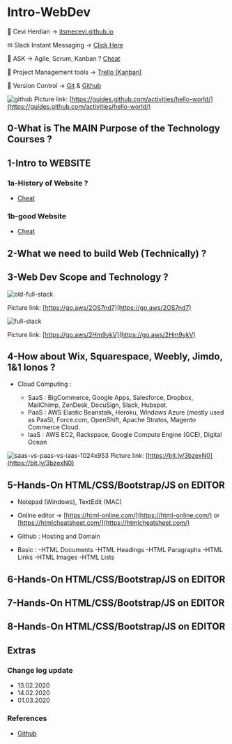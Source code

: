 # Intro-WebDev

<span>&#129311;</span> 
Cevi Herdian -> [itsmecevi.github.io](https://itsmecevi.github.io/) 

<span>&#9993;</span>
Slack Instant Messaging -> [Click Here](https://join.slack.com/t/so-hotworkspace/shared_invite/enQtOTUwOTYyMDEwMjQ2LTQ3M2M4Yjk4MzgyOTk0ZmNjMmNlZTM3N2YzYjdmN2U0OTMxZjljNDA5OGFkYzlhYTQ4ZDBhY2IwZmZjNWU3ODc)

<span>&#128221;</span>
ASK -> Agile, Scrum, Kanban ? [Cheat](https://www.youtube.com/watch?v=rIaz-l1Kf8w)

<span>&#128296;</span>
Project Management tools -> [Trello (Kanban)](https://trello.com/b/Ui4A8cwF/trello-learning-resource)

<span>&#128298;</span>
Version Control -> [Git](https://git-scm.com/) & [Github](https://github.com/)

![github](https://user-images.githubusercontent.com/27078712/74410899-afbc2900-4e6c-11ea-9aaf-4e1000e4974f.png)
Picture link: [https://guides.github.com/activities/hello-world/](https://guides.github.com/activities/hello-world/)


## 0-What is The MAIN Purpose of the Technology Courses ?


## 1-Intro to WEBSITE

### 1a-History of Website ?

* [Cheat](https://home.cern/science/computing/birth-web/short-history-web)

### 1b-good Website

* [Cheat](https://prezi.com/xlkbzydq2yn2/the-internet-websites-communication/)


## 2-What we need to build Web (Technically) ?


## 3-Web Dev Scope and Technology ?

![old-full-stack](https://user-images.githubusercontent.com/27078712/74419849-16494300-4e7d-11ea-83c4-25012194e1ae.png)

Picture link: [https://go.aws/2OS7nd7](https://go.aws/2OS7nd7)

![full-stack](https://user-images.githubusercontent.com/27078712/74419919-337e1180-4e7d-11ea-8e74-b44d33e28f1c.png)

Picture link: [https://go.aws/2Hm9ykV](https://go.aws/2Hm9ykV)


## 4-How about Wix, Squarespace, Weebly, Jimdo, 1&1 Ionos ?

* Cloud Computing :



   * SaaS : BigCommerce, Google Apps, Salesforce, Dropbox, MailChimp, ZenDesk, DocuSign, Slack, Hubspot.
   * PaaS : AWS Elastic Beanstalk, Heroku, Windows Azure (mostly used as PaaS), Force.com, OpenShift, Apache Stratos, Magento Commerce Cloud.
   * IaaS : AWS EC2, Rackspace, Google Compute Engine (GCE), Digital Ocean


![saas-vs-paas-vs-iaas-1024x953](https://user-images.githubusercontent.com/27078712/74424210-1862d000-4e84-11ea-92ae-a1b29fcc1f2e.png)
Picture link: [https://bit.ly/3bzexN0](https://bit.ly/3bzexN0)
 
 
## 5-Hands-On HTML/CSS/Bootstrap/JS on EDITOR

* Notepad (Windows), TextEdit (MAC)
* Online editor -> [https://html-online.com/](https://html-online.com/) or [https://htmlcheatsheet.com/](https://htmlcheatsheet.com/)
* Github : Hosting and Domain

* Basic :
-HTML Documents
-HTML Headings
-HTML Paragraphs
-HTML Links
-HTML Images
-HTML Lists


## 6-Hands-On HTML/CSS/Bootstrap/JS on EDITOR

## 7-Hands-On HTML/CSS/Bootstrap/JS on EDITOR

## 8-Hands-On HTML/CSS/Bootstrap/JS on EDITOR

   
  
## Extras 

### Change log update

* 13.02.2020
* 14.02.2020
* 01.03.2020

### References

* [Github](github.com)

